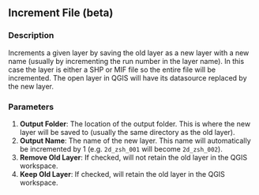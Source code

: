 ## Increment File (beta)

### Description

Increments a given layer by saving the old layer as a new layer with a new name (usually by incrementing the run number in the layer name). In this case the layer is either a SHP or MIF file so the entire file will be incremented. The open layer in QGIS will have its datasource replaced by the new layer.

### Parameters

1. **Output Folder**: The location of the output folder. This is where the new layer will be saved to (usually the same directory as the old layer).
2. **Output Name**: The name of the new layer. This name will automatically be incremented by 1 (e.g. `2d_zsh_001` will become `2d_zsh_002`).
3. **Remove Old Layer**: If checked, will not retain the old layer in the QGIS workspace.
4. **Keep Old Layer**: If checked, will retain the old layer in the QGIS workspace.
